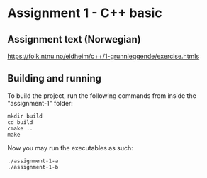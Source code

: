 # Assignment 1 - C++ basic

## Assignment text (Norwegian)
https://folk.ntnu.no/eidheim/c++/1-grunnleggende/exercise.htmls

## Building and running
To build the project, run the following commands from inside the "assignment-1" folder:
```
mkdir build
cd build
cmake ..
make
```

Now you may run the executables as such:
```
./assignment-1-a
./assignment-1-b
```

